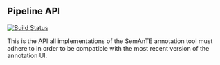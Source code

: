 ## Pipeline API

[![Build Status](https://travis-ci.org/pepijnkokke/Pipeline-API.png)](https://travis-ci.org/pepijnkokke/Pipeline-API)

This is the API all implementations of the SemAnTE annotation tool must adhere to
in order to be compatible with the most recent version of the annotation UI.
